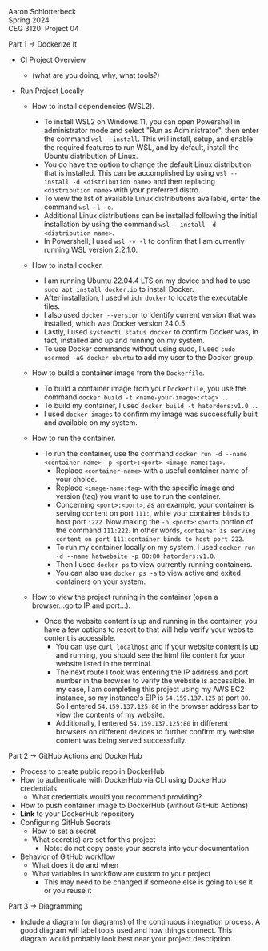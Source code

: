 Aaron Schlotterbeck  
Spring 2024  
CEG 3120: Project 04  

Part 1 -> Dockerize It  
* CI Project Overview  
	- (what are you doing, why, what tools?)  

* Run Project Locally  

	- How to install dependencies (WSL2).
		* To install WSL2 on Windows 11, you can open Powershell in administrator mode and select "Run as Administrator", then enter the command `wsl --install`. This will install, setup, and enable the required features to run WSL, and by default, install the Ubuntu distribution of Linux.
		* You do have the option to change the default Linux distribution that is installed. This can be accomplished by using `wsl --install -d <distribution name>` and then replacing `<distribution name>` with your preferred distro.
		* To view the list of available Linux distributions available, enter the command `wsl -l -o`.
		* Additional Linux distributions can be installed following the initial installation by using the command `wsl --install -d <distribution name>`.
		* In Powershell, I used `wsl -v -l` to confirm that I am currently running WSL version 2.2.1.0.  

	- How to install docker.
		* I am running Ubuntu 22.04.4 LTS on my device and had to use `sudo apt install docker.io` to install Docker.
		* After installation, I used `which docker` to locate the executable files.
		* I also used `docker --version` to identify current version that was installed, which was Docker version 24.0.5.
		* Lastly, I used `systemctl status docker` to confirm Docker was, in fact, installed and up and running on my system.
		* To use Docker commands without using sudo, I used `sudo usermod -aG docker ubuntu` to add my user to the Docker group.  

	- How to build a container image from the `Dockerfile`.
		* To build a container image from your `Dockerfile`, you use the command `docker build -t <name-your-image>:<tag> .`.
		* To build my container, I used `docker build -t hatorders:v1.0 .`.
		* I used `docker images` to confirm my image was successfully built and available on my system.  

	- How to run the container.
		* To run the container, use the command `docker run -d --name <container-name> -p <port>:<port> <image-name:tag>`.
			- Replace `<container-name>` with a useful container name of your choice.
			- Replace `<image-name:tag>` with the specific image and version (tag) you want to use to run the container.
			- Concerning `<port>:<port>`, as an example, your container is serving content on port `111:`, while your container binds to host port `:222`. Now making the `-p <port>:<port>` portion of the command `111:222`. In other words, `container is serving content on port 111:container binds to host port 222`.
			- To run my container locally on my system, I used `docker run -d --name hatwebsite -p 80:80 hatorders:v1.0`.
			- Then I used `docker ps` to view currently running containers.
			- You can also use `docker ps -a` to view active and exited containers on your system.  

	- How to view the project running in the container (open a browser...go to IP and port...).
		* Once the website content is up and running in the container, you have a few options to resort to that will help verify your website content is accessible.
			- You can use `curl localhost` and if your website content is up and running, you should see the html file content for your website listed in the terminal.
			- The next route I took was entering the IP address and port number in the browser to verify the website is accessible. In my case, I am completing this project using my AWS EC2 instance, so my instance's EIP is `54.159.137.125` at port `80`. So I entered `54.159.137.125:80` in the browser address bar to view the contents of my website.
			- Additionally, I entered `54.159.137.125:80` in different browsers on different devices to further confirm my website content was being served successfully. 

Part 2 -> GitHub Actions and DockerHub  
* Process to create public repo in DockerHub  
* How to authenticate with DockerHub via CLI using DockerHub credentials  
	- What credentials would you recommend providing?  
* How to push container image to DockerHub (without GitHub Actions)  
* __Link__ to your DockerHub repository  
* Configuring GitHub Secrets  
	- How to set a secret
	- What secret(s) are set for this project
		* Note: do not copy paste your secrets into your documentation  
* Behavior of GitHub workflow  
	- What does it do and when
	- What variables in workflow are custom to your project  
		* This may need to be changed if someone else is going to use it or you reuse it  

Part 3 -> Diagramming  
* Include a diagram (or diagrams) of the continuous integration process. A good diagram will label tools used and how things connect. This diagram would probably look best near your project description.

